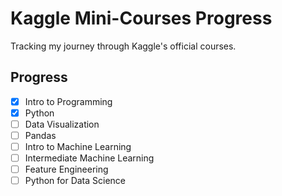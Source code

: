 # Kaggle Mini-Courses Progress

Tracking my journey through Kaggle's official courses.

## Progress
- [x] Intro to Programming
- [x] Python
- [ ] Data Visualization
- [ ] Pandas  
- [ ] Intro to Machine Learning  
- [ ] Intermediate Machine Learning  
- [ ] Feature Engineering  
- [ ] Python for Data Science  
